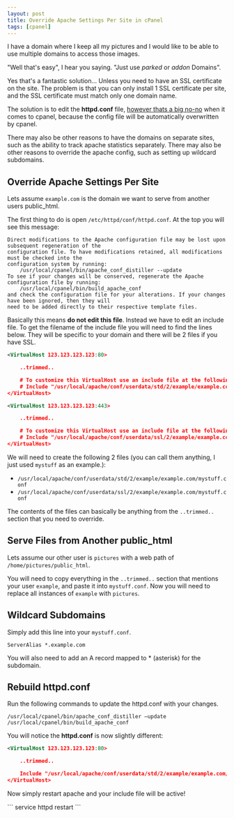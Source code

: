 ```yaml
---
layout: post
title: Override Apache Settings Per Site in cPanel
tags: [cpanel]
---
```

I have a domain where I keep all my pictures and I would like to be able to use multiple domains to access those images.

"Well that's easy", I hear you saying.  "Just use <i>parked</i> or <i>addon</i> Domains".

Yes that's a fantastic solution... Unless you need to have an SSL certificate on the site.  The problem is that you can only install 1 SSL certificate per site, and the SSL certificate must match only one domain name.

<!--break-->

The solution is to edit the <b>httpd.conf</b> file, <u>however thats a big no-no</u> when it comes to cpanel, because the config file will be automatically overwritten by cpanel.

There may also be other reasons to have the domains on separate sites, such as the ability to track apache statistics separately.  There may also be other reasons to override the apache config, such as setting up wildcard subdomains.


## Override Apache Settings Per Site

Lets assume `example.com` is the domain we want to serve from another users public_html.

The first thing to do is open `/etc/httpd/conf/httpd.conf`.  At the top you will see this message:

```
Direct modifications to the Apache configuration file may be lost upon subsequent regeneration of the       
configuration file. To have modifications retained, all modifications must be checked into the              
configuration system by running:                                                                            
    /usr/local/cpanel/bin/apache_conf_distiller --update                                                    
To see if your changes will be conserved, regenerate the Apache configuration file by running:              
    /usr/local/cpanel/bin/build_apache_conf                                                                 
and check the configuration file for your alterations. If your changes have been ignored, then they will    
need to be added directly to their respective template files. 
```

Basically this means <b>do not edit this file</b>.  Instead we have to edit an include file.  To get the filename of the include file you will need to find the lines below.  They will be specific to your domain and there will be 2 files if you have SSL.

```xml
<VirtualHost 123.123.123.123:80>

    ..trimmed..

    # To customize this VirtualHost use an include file at the following location
    # Include "/usr/local/apache/conf/userdata/std/2/example/example.com/*.conf"
</VirtualHost>
```

```xml
<VirtualHost 123.123.123.123:443>

    ..trimmed..

    # To customize this VirtualHost use an include file at the following location
    # Include "/usr/local/apache/conf/userdata/ssl/2/example/example.com/*.conf"
</VirtualHost>
```

We will need to create the following 2 files (you can call them anything, I just used `mystuff` as an example.):

* `/usr/local/apache/conf/userdata/std/2/example/example.com/mystuff.conf`
* `/usr/local/apache/conf/userdata/ssl/2/example/example.com/mystuff.conf`


The contents of the files can basically be anything from the `..trimmed..` section that you need to override.


## Serve Files from Another public_html

Lets assume our other user is `pictures` with a web path of `/home/pictures/public_html`.

You will need to copy everything in the `..trimmed..` section that mentions your user `example`, and paste it into `mystuff.conf`.  Now you will need to replace all instances of `example` with `pictures`.


## Wildcard Subdomains

Simply add this line into your `mystuff.conf`.

```
ServerAlias *.example.com
```

You will also need to add an A record mapped to * (asterisk) for the subdomain.

## Rebuild httpd.conf

Run the following commands to update the httpd.conf with your changes.

```
/usr/local/cpanel/bin/apache_conf_distiller –update
/usr/local/cpanel/bin/build_apache_conf
```

<p>You will notice the <b>httpd.conf</b> is now slightly different:</p>

```xml
<VirtualHost 123.123.123.123:80>

    ..trimmed..

    Include "/usr/local/apache/conf/userdata/std/2/example/example.com/*.conf"
</VirtualHost>
```


<p>Now simply restart apache and your include file will be active!</p>
```
service httpd restart
```
